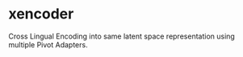 # xencoder
Cross Lingual Encoding into same latent space representation using multiple Pivot Adapters.
